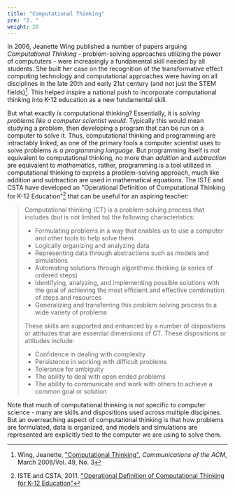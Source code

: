 ```yaml
---
title: "Computational Thinking"
pre: "2. "
weight: 20
---
```


In 2006, Jeanette Wing published a number of papers arguing _Computational Thinking_ - problem-solving approaches utilizing the power of compututers - were increasingly a fundamental skill needed by all students. She built her case on the recognition of the transformative effect computing technology and computational approaches were having on all disciplines in the late 20th and early 21st century (and not just the STEM fields)[^1]. This helped inspire a national push to incorporate computational thinking into K-12 education as a new fundamental skill.

[^1]: Wing, Jeanette, ["Computational Thinking"](https://www.cs.cmu.edu/~15110-s13/Wing06-ct.pdf), _Communications of the ACM_, March 2006/Vol. 49, No. 3

But what exactly _is_ computational thinking? Essentially, it is _solving problems like a computer scientist would_. Typically this would mean studying a problem, then developing a program that can be run on a computer to solve it. Thus, computational thinking and programming are intractably linked, as one of the primary tools a computer scientist uses to solve problems _is a programming language_. But programming itself is _not_ equivalent to computational thinking, no more than _addition_ and _subtraction_ are equivalent to _mathematics_, rather, programming is a tool utilized in computational thinking to express a problem-solving approach, much like addition and subtraction are used in mathematical equations. The ISTE and CSTA have developed an "Operational Definition of Computational Thinking for K-12 Education"[^2] that can be useful for an aspiring teacher:

> Computational thinking (CT) is a problem-solving process that includes (but is not limited to)
the following characteristics:
> * Formulating problems in a way that enables us to use a computer and other tools to help solve them.
> * Logically organizing and analyzing data
> * Representing data through abstractions such as models and simulations
> * Automating solutions through algorithmic thinking (a series of ordered steps)
> * Identifying, analyzing, and implementing possible solutions with the goal of achieving the most efficient and effective combination of steps and resources
> * Generalizing and transferring this problem solving process to a wide variety of problems  
>
> These skills are supported and enhanced by a number of dispositions or attitudes that are essential dimensions of CT. These dispositions or attitudes include:
> * Confidence in dealing with complexity
> * Persistence in working with difficult problems
> * Tolerance for ambiguity
> * The ability to deal with open ended problems
> * The ability to communicate and work with others to achieve a common goal or solution

[^2]: ISTE and CSTA, 2011. ["Operational Definition of Computational Thinking for K-12 Education"](https://cdn.iste.org/www-root/Computational_Thinking_Operational_Definition_ISTE.pdf)

Note that much of computational thinking is not specific to computer science - many are skills and dispositions used across multiple discipines. But an overreaching aspect of computational thinking is that how problems are formulated, data is organized, and models and simulations are represented are explicitly tied to the computer we are using to solve them. 


